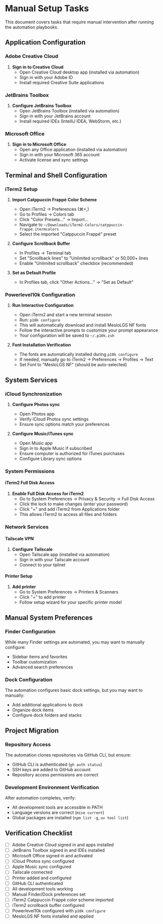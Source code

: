 # Manual Setup Tasks

This document covers tasks that require manual intervention after running the automation playbooks.

## Application Configuration

### Adobe Creative Cloud
1. **Sign in to Creative Cloud**
   - Open Creative Cloud desktop app (installed via automation)
   - Sign in with your Adobe ID
   - Install required Creative Suite applications

### JetBrains Toolbox
1. **Configure JetBrains Toolbox**
   - Open JetBrains Toolbox (installed via automation)
   - Sign in with your JetBrains account
   - Install required IDEs (IntelliJ IDEA, WebStorm, etc.)

### Microsoft Office
1. **Sign in to Microsoft Office**
   - Open any Office application (installed via automation)
   - Sign in with your Microsoft 365 account
   - Activate license and sync settings

## Terminal and Shell Configuration

### iTerm2 Setup
1. **Import Catppuccin Frappé Color Scheme**
   - Open iTerm2 → Preferences (⌘+,)
   - Go to Profiles → Colors tab
   - Click "Color Presets..." → Import...
   - Navigate to `~/Downloads/iTerm2-Colors/catppuccin-frappe.itermcolors`
   - Select the imported "Catppuccin Frappé" preset

2. **Configure Scrollback Buffer**
   - In Profiles → Terminal tab
   - Set "Scrollback lines" to "Unlimited scrollback" or 50,000+ lines
   - Enable "Unlimited scrollback" checkbox (recommended)

3. **Set as Default Profile**
   - In Profiles tab, click "Other Actions..." → "Set as Default"

### Powerlevel10k Configuration
1. **Run Interactive Configuration**
   - Open iTerm2 and start a new terminal session
   - Run: `p10k configure`
   - This will automatically download and install MesloLGS NF fonts
   - Follow the interactive prompts to customize your prompt appearance
   - Your configuration will be saved to `~/.p10k.zsh`

2. **Font Installation Verification**
   - The fonts are automatically installed during `p10k configure`
   - If needed, manually go to iTerm2 → Preferences → Profiles → Text
   - Set Font to "MesloLGS NF" (should be auto-selected)

## System Services

### iCloud Synchronization
1. **Configure Photos sync**
   - Open Photos app
   - Verify iCloud Photos sync settings
   - Ensure sync options match your preferences

2. **Configure Music/iTunes sync**
   - Open Music app
   - Sign in to Apple Music if subscribed
   - Ensure computer is authorized for iTunes purchases
   - Configure Library sync options

### System Permissions

#### iTerm2 Full Disk Access
1. **Enable Full Disk Access for iTerm2**
   - Go to System Preferences → Privacy & Security → Full Disk Access
   - Click the lock to make changes (enter your password)
   - Click "+" and add iTerm2 from Applications folder
   - This allows iTerm2 to access all files and folders

### Network Services

#### Tailscale VPN
1. **Configure Tailscale**
   - Open Tailscale app (installed via automation)
   - Sign in with your Tailscale account
   - Connect to your tailnet

#### Printer Setup
1. **Add printer**
   - Go to System Preferences → Printers & Scanners
   - Click "+" to add printer
   - Follow setup wizard for your specific printer model

## Manual System Preferences

### Finder Configuration
While many Finder settings are automated, you may want to manually configure:
- Sidebar items and favorites
- Toolbar customization
- Advanced search preferences

### Dock Configuration
The automation configures basic dock settings, but you may want to manually:
- Add additional applications to dock
- Organize dock items
- Configure dock folders and stacks

## Project Migration

### Repository Access
The automation clones repositories via GitHub CLI, but ensure:
- GitHub CLI is authenticated (`gh auth status`)
- SSH keys are added to GitHub account
- Repository access permissions are correct

### Development Environment Verification
After automation completes, verify:
- All development tools are accessible in PATH
- Language versions are correct (`mise current`)
- Global packages are installed (`npm list -g`, `uv tool list`)

## Verification Checklist

- [ ] Adobe Creative Cloud signed in and apps installed
- [ ] JetBrains Toolbox signed in and IDEs installed  
- [ ] Microsoft Office signed in and activated
- [ ] iCloud Photos sync configured
- [ ] Apple Music sync configured
- [ ] Tailscale connected
- [ ] Printer added and configured
- [ ] GitHub CLI authenticated
- [ ] All development tools working
- [ ] Manual Finder/Dock preferences set
- [ ] iTerm2 Catppuccin Frappé color scheme imported
- [ ] iTerm2 scrollback buffer configured
- [ ] Powerlevel10k configured with `p10k configure`
- [ ] MesloLGS NF fonts installed and applied
